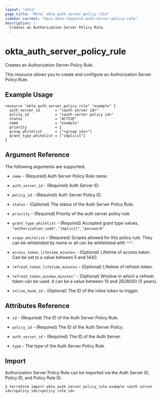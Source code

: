 ```yaml
---
layout: "okta"
page_title: "Okta: okta_auth_server_policy_rule"
sidebar_current: "docs-okta-resource-auth-server-policy-rule"
description: |-
  Creates an Authorization Server Policy Rule.
---
```


# okta_auth_server_policy_rule

Creates an Authorization Server Policy Rule.

This resource allows you to create and configure an Authorization Server Policy Rule.

## Example Usage

```hcl
resource "okta_auth_server_policy_rule" "example" {
  auth_server_id       = "<auth server id>"
  policy_id            = "<auth server policy id>"
  status               = "ACTIVE"
  name                 = "example"
  priority             = 1
  group_whitelist      = ["<group ids>"]
  grant_type_whitelist = ["implicit"]
}
```

## Argument Reference

The following arguments are supported:

* `name` - (Required) Auth Server Policy Rule name.

* `auth_server_id` - (Required) Auth Server ID.

* `policy_id` - (Required) Auth Server Policy ID.

* `status` - (Optional) The status of the Auth Server Policy Rule.

* `priority` - (Required) Priority of the auth server policy rule.

* `grant_type_whitelist` - (Required) Accepted grant type values, `"authorization_code"`, `"implicit"`, `"password"`

* `scope_whitelist` - (Required) Scopes allowed for this policy rule. They can be whitelisted by name or all can be whitelisted with `"*"`.

* `access_token_lifetime_minutes` - (Optional) Lifetime of access token. Can be set to a value between 5 and 1440.

* `refresh_token_lifetime_minutes` - (Optional) Lifetime of refresh token.

* `refresh_token_window_minutes"` - (Optional) Window in which a refresh token can be used. It can be a value between 10 and 2628000 (5 years).

* `inline_hook_id` - (Optional) The ID of the inline token to trigger.

## Attributes Reference

* `id` - (Required) The ID of the Auth Server Policy Rule.

* `policy_id` - (Required) The ID of the Auth Server Policy.

* `auth_server_id` - (Required) The ID of the Auth Server.

* `type` - The type of the Auth Server Policy Rule.

## Import

Authorization Server Policy Rule can be imported via the Auth Server ID, Policy ID, and Policy Rule ID.

```
$ terraform import okta_auth_server_policy_rule.example <auth server id>/<policy id>/<policy rule id>
```
